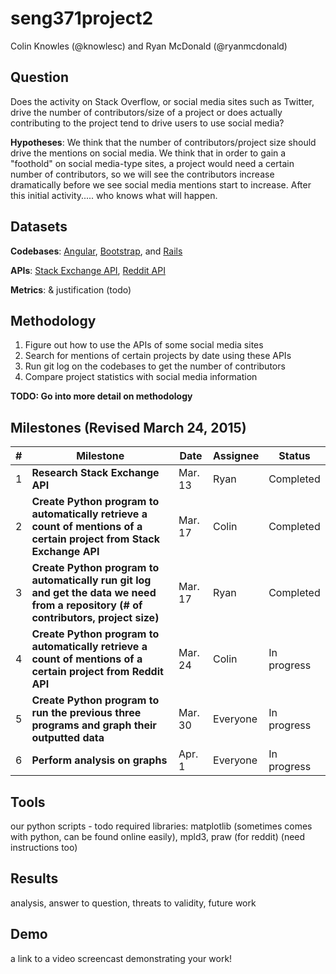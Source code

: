 # seng371project2

Colin Knowles (@knowlesc) and Ryan McDonald (@ryanmcdonald)

Question
-------
Does the activity on Stack Overflow, or social media sites such as Twitter, drive the number of contributors/size of a project or does actually contributing to the project tend to drive users to use social media? 

**Hypotheses**: We think that the number of contributors/project size should drive the mentions on social media. We think that in order to gain a "foothold" on social media-type sites, a project would need a certain number of contributors, so we will see the contributors increase dramatically before we see social media mentions start to increase. After this initial activity..... who knows what will happen.

Datasets
-------
**Codebases**: [Angular](https://github.com/angular/angular.js), [Bootstrap](https://github.com/twbs/bootstrap), and [Rails](https://github.com/rails/rails)

**APIs**: [Stack Exchange API](https://api.stackexchange.com), [Reddit API](http://www.reddit.com/dev/api)

**Metrics**: & justification (todo)

Methodology
--------
1) Figure out how to use the APIs of some social media sites
2) Search for mentions of certain projects by date using these APIs
2) Run git log on the codebases to get the number of contributors
3) Compare project statistics with social media information

**TODO: Go into more detail on methodology**

Milestones (Revised March 24, 2015)
-----------------------------------
|#|Milestone|Date|Assignee|Status|
|----|---------|----|------------|------|
|1|**Research Stack Exchange API**|Mar. 13|Ryan|Completed|
|2|**Create Python program to automatically retrieve a count of mentions of a certain project from Stack Exchange API**|Mar. 17|Colin|Completed|
|3|**Create Python program to automatically run git log and get the data we need from a repository (# of contributors, project size)**|Mar. 17|Ryan|Completed|
|4|**Create Python program to automatically retrieve a count of mentions of a certain project from Reddit API**|Mar. 24|Colin|In progress|
|5|**Create Python program to run the previous three programs and graph their outputted data**|Mar. 30|Everyone|In progress|
|6|**Perform analysis on graphs**|Apr. 1|Everyone|In progress|

Tools
-----
our python scripts - todo
required libraries: matplotlib (sometimes comes with python, can be found online easily), mpld3, praw (for reddit)
(need instructions too)

Results
-----
analysis, answer to question, threats to validity, future work

Demo
-----
a link to a video screencast demonstrating your work!
